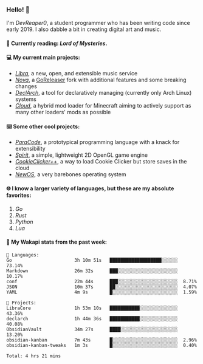 ### Hello! 👋

I'm _DevReaper0_, a student programmer who has been writing code since early 2019. I also dabble a bit in creating digital art and music.

#### 📖 Currently reading: *Lord of Mysteries*.

#### 💻 My current main projects:

-   _[Libra](https://github.com/LibraMusic)_, a new, open, and extensible music service
-   _[Nova](https://github.com/LibraMusic/Nova)_, a [GoReleaser](https://github.com/goreleaser/goreleaser) fork with additional features and some breaking changes
-   _[DeclArch](https://github.com/DevReaper0/declarch)_, a tool for declaratively managing (currently only Arch Linux) systems
-   _[Cloud](https://github.com/CloudLoaderMC/CloudLoader)_, a hybrid mod loader for Minecraft aiming to actively support as many other loaders' mods as possible

#### ⌨️ Some other cool projects:

-   _[ParaCode](https://github.com/ParaCodeLang/ParaCode)_, a prototypical programming language with a knack for extensibility
-   _[Spirit](https://gitlab.com/DevReaper0/SpiritEngine)_, a simple, lightweight 2D OpenGL game engine
-   _[CookieClicker++](https://github.com/DevReaper0/CookieClickerPlusPlus)_, a way to load Cookie Clicker but store saves in the cloud
-   _[NewOS](https://github.com/DevReaper0/NewOS)_, a very barebones operating system

#### 🌐 I know a larger variety of languages, but these are my absolute favorites:

1. _Go_
2. _Rust_
3. _Python_
4. _Lua_

#### 📡 My Wakapi stats from the past week:

```text
💾 Languages:
Go                       3h 10m 51s   ███████████████████░░░░░░  73.14%
Markdown                 26m 32s      ███░░░░░░░░░░░░░░░░░░░░░░  10.17%
conf                     22m 44s      ███░░░░░░░░░░░░░░░░░░░░░░  8.71%
JSON                     10m 37s      ██░░░░░░░░░░░░░░░░░░░░░░░  4.07%
YAML                     4m 9s        █░░░░░░░░░░░░░░░░░░░░░░░░  1.59%

💼 Projects:
LibraCore                1h 53m 10s   ███████████░░░░░░░░░░░░░░  43.36%
declarch                 1h 44m 36s   ███████████░░░░░░░░░░░░░░  40.08%
ObsidianVault            34m 27s      ████░░░░░░░░░░░░░░░░░░░░░  13.20%
obsidian-kanban          7m 43s       █░░░░░░░░░░░░░░░░░░░░░░░░  2.96%
obsidian-kanban-tweaks   1m 3s        █░░░░░░░░░░░░░░░░░░░░░░░░  0.40%

Total: 4 hrs 21 mins
```
